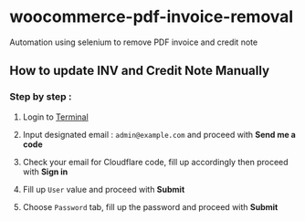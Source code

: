 # woocommerce-pdf-invoice-removal
Automation using selenium to remove PDF invoice and credit note 


## How to update INV and Credit Note Manually

### Step by step :

1. Login to [Terminal](https://terminal.shahmimajid.com/)

2. Input designated email : `admin@example.com` and proceed with **Send me a code**

3. Check your email for Cloudflare code, fill up accordingly then proceed with **Sign in**

2. Fill up `User` value and proceed with **Submit** 

3. Choose `Password` tab, fill up the password and proceed with **Submit**

